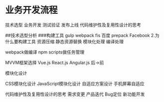 # 业务开发流程
技术选型
业务开发
测试验证
发布上线
代码维护性及复用性设计的思考

##技术选型分析
###构建工具
gulp 
webpack
fis 百度
prepack Facebook
2.为什么要构建工具
资源压缩
静态资源替换
模块化处理 
编译处理

webpack做编译
npm scripts做任务管理

MVVM框架选择
Vue.js
React.js
Angular.js  后->前

模块化设计

CSS模块化设计
JavaScript模块化设计
自适应方案设计     手机屏幕自适应

代码维护性及复用性设计的思考
需求变更    产品迭代
Bug定位    新功能开发